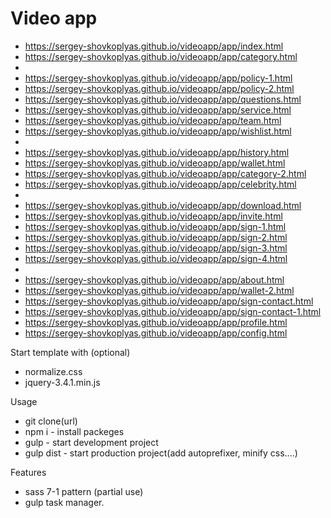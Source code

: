 # Video app

- https://sergey-shovkoplyas.github.io/videoapp/app/index.html
- https://sergey-shovkoplyas.github.io/videoapp/app/category.html 
-
- https://sergey-shovkoplyas.github.io/videoapp/app/policy-1.html 
- https://sergey-shovkoplyas.github.io/videoapp/app/policy-2.html 
- https://sergey-shovkoplyas.github.io/videoapp/app/questions.html 
- https://sergey-shovkoplyas.github.io/videoapp/app/service.html 
- https://sergey-shovkoplyas.github.io/videoapp/app/team.html 
- https://sergey-shovkoplyas.github.io/videoapp/app/wishlist.html 
-
- https://sergey-shovkoplyas.github.io/videoapp/app/history.html 
- https://sergey-shovkoplyas.github.io/videoapp/app/wallet.html 
- https://sergey-shovkoplyas.github.io/videoapp/app/category-2.html 
- https://sergey-shovkoplyas.github.io/videoapp/app/celebrity.html 
-
- https://sergey-shovkoplyas.github.io/videoapp/app/download.html 
- https://sergey-shovkoplyas.github.io/videoapp/app/invite.html
- https://sergey-shovkoplyas.github.io/videoapp/app/sign-1.html
- https://sergey-shovkoplyas.github.io/videoapp/app/sign-2.html
- https://sergey-shovkoplyas.github.io/videoapp/app/sign-3.html
- https://sergey-shovkoplyas.github.io/videoapp/app/sign-4.html
-
- https://sergey-shovkoplyas.github.io/videoapp/app/about.html 
- https://sergey-shovkoplyas.github.io/videoapp/app/wallet-2.html 
- https://sergey-shovkoplyas.github.io/videoapp/app/sign-contact.html 
- https://sergey-shovkoplyas.github.io/videoapp/app/sign-contact-1.html 
- https://sergey-shovkoplyas.github.io/videoapp/app/profile.html 
- https://sergey-shovkoplyas.github.io/videoapp/app/config.html 

Start template with (optional)
- normalize.css
- jquery-3.4.1.min.js

Usage 
- git clone(url)
- npm i      - install packeges
- gulp       - start development project
- gulp dist  - start production project(add autoprefixer, minify css....)

Features 
- sass 7-1 pattern (partial use)
- gulp task manager.
